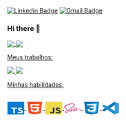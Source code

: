 [![Linkedin Badge](https://img.shields.io/badge/-LinkedIn-blue?style=flat&logo=Linkedin&logoColor=white&link=https://www.linkedin.com/mwlite/in/kerem-jovielly/)](https://www.linkedin.com/mwlite/in/kerem-jovielly/)
[![Gmail Badge](https://img.shields.io/badge/-Gmail-c14438?style=flat&logo=Gmail&logoColor=white&link=mailto:keremjovielly@gmail.com)](mailto:keremjovielly@gmail.com)

### Hi there 👋

<div>
  <a href="https://github.com/KeremJovi">
    <img height="150" align="center" src="https://github-readme-stats.vercel.app/api?username=KeremJovi&show_icons=true&count_private=true&theme=bear"/>
     <a href="https://github.com/KeremJovi">
    <img height="150" align="center" margin -left="16px" src="https://github-readme-stats.vercel.app/api/top-langs/?username=KeremJovi&layout=compact&theme=bear"/>
<div>

  
  Meus trabalhos:
  
  <div>
 <a href="https://github.com/KeremJovi/letmeask">
  <img height="100em" src="https://github-readme-stats.vercel.app/api/pin/?username=KeremJovi&repo=letmeask&theme=bear"/>
    <a href="https://github.com/KeremJovi/Podcastr">
   <img height="100em" src="https://github-readme-stats.vercel.app/api/pin/?username=KeremJovi&repo=Podcastr&theme=bear"/>
 <div>
   
   Minhas habilidades:
   
   <div style="display: inline_block"><br>
  <img align="center" alt="New-Jv" height="30" width="40" src="https://raw.githubusercontent.com/devicons/devicon/master/icons/typescript/typescript-original.svg">
  <img align="center" alt="New-Sp" height="30" width="40" src="https://raw.githubusercontent.com/devicons/devicon/master/icons/html5/html5-original.svg">
  <img align="center" alt="New-Jv" height="30" width="40" src="https://raw.githubusercontent.com/devicons/devicon/master/icons/javascript/javascript-original.svg">
  <img align="center" alt="New-Jv" height="30" width="40" src="https://raw.githubusercontent.com/devicons/devicon/master/icons/sass/sass-original.svg">
  <img align="center" alt="New-Jv" height="30" width="40" src="https://raw.githubusercontent.com/devicons/devicon/master/icons/css3/css3-original.svg">
  <img align="center" alt="New-Gh" height="30" width="40" src="https://raw.githubusercontent.com/devicons/devicon/master/icons/vscode/vscode-original.svg">
</div>


 


